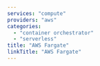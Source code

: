 ```yaml
---
services: "compute"
providers: "aws"
categories:
  - "container orchestrator"
  - "serverless"
title: "AWS Fargate"
linkTitle: "AWS Fargate"
---
```

